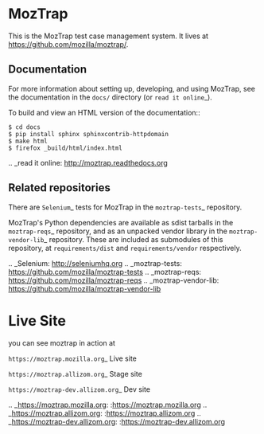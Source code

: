 MozTrap
=======

This is the MozTrap test case management system.  It lives at
https://github.com/mozilla/moztrap/.


Documentation
-------------

For more information about setting up, developing, and using MozTrap, see the
documentation in the `docs/` directory (or `read it online`_).

To build and view an HTML version of the documentation::

    $ cd docs
    $ pip install sphinx sphinxcontrib-httpdomain
    $ make html
    $ firefox _build/html/index.html

.. _read it online: http://moztrap.readthedocs.org


Related repositories
--------------------

There are `Selenium`_ tests for MozTrap in the `moztrap-tests`_ repository.

MozTrap's Python dependencies are available as sdist tarballs in the
`moztrap-reqs`_ repository, and as an unpacked vendor library in the
`moztrap-vendor-lib`_ repository. These are included as submodules of
this repository, at ``requirements/dist`` and ``requirements/vendor``
respectively.

.. _Selenium: http://seleniumhq.org
.. _moztrap-tests: https://github.com/mozilla/moztrap-tests
.. _moztrap-reqs: https://github.com/mozilla/moztrap-reqs
.. _moztrap-vendor-lib: https://github.com/mozilla/moztrap-vendor-lib

Live Site
=========
you can see moztrap in action at


`https://moztrap.mozilla.org`_ Live site

`https://moztrap.allizom.org`_ Stage site

`https://moztrap-dev.allizom.org`_ Dev site

.. _https://moztrap.mozilla.org: :https://moztrap.mozilla.org
.. _https://moztrap.allizom.org: :https://moztrap.allizom.org
.. _https://moztrap-dev.allizom.org: :https://moztrap-dev.allizom.org
